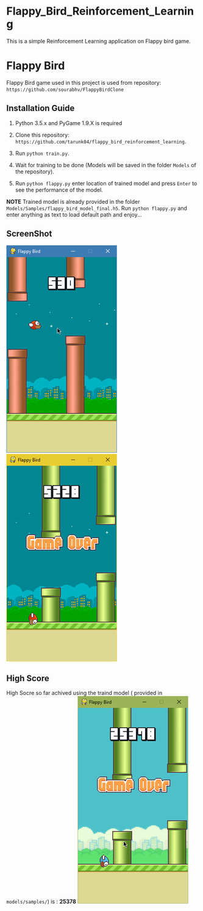 # Flappy_Bird_Reinforcement_Learning
This is a simple Reinforcement Learning application on Flappy bird game.

Flappy Bird
===============

Flappy Bird game used in this project is used from repository: `https://github.com/sourabhv/FlappyBirdClone`

Installation Guide
------------------

1. Python 3.5.x and PyGame 1.9.X is required

2. Clone this repository: `https://github.com/tarunk04/flappy_bird_reinforcement_learning`.

3. Run `python train.py`.

4. Wait for training to be done (Models will be saved in the folder `Models` of the repository).

5. Run `python flappy.py` enter location of trained model and press `Enter` to see the performance of the model. 

**NOTE**
Trained model is already provided in the folder `Models/Samples/flappy_bird_model_final.h5`. Run `python flappy.py` and enter anything as text to load default path and enjoy...

ScreenShot
----------

![Flappy Bird](screenshot_1.png) ![Flappy Bird](screenshot_2.png)

High Score
----------
High Socre so far achived using the traind model ( provided in `models/samples/`) is : **25378**
![Flappy Bird](screenshot_hs.png)
